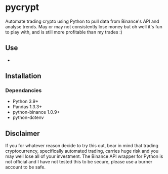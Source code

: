 # pycrypt

Automate trading crypto using Python to pull data from Binance's API and analyse trends. May or may not consistently lose money but oh well it's fun to play with, and is still more profitable than my trades :)

## Use

-

## Installation

### Dependancies

- Python 3.9+
- Pandas 1.3.3+
- python-binance 1.0.9+
- python-dotenv

## Disclaimer

If you for whatever reason decide to try this out, bear in mind that trading cryptocurrency, specifically automated trading, carries huge risk and you may well lose all of your investment. The Binance API wrapper for Python is not official and I have not tested this to be secure, please use a burner account to be safe.
